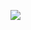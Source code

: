 <!-- 
# GitHub stats
![](https://github-readme-stats.vercel.app/api?username=0xAnto&theme=radical&hide_border=false&include_all_commits=true&count_private=true)<br/> -->
![](https://github-readme-streak-stats.herokuapp.com/?user=0xAnto&theme=radical&hide_border=false)<br/>
<!-- ![](https://github-readme-stats.vercel.app/api/top-langs/?username=0xAnto&theme=radical&hide_border=false&include_all_commits=true&count_private=true&layout=compact)<br/> -->
<!--  ## 🏆GitHub Trophies -->
<!-- ![](https://github-profile-trophy.vercel.app/?username=0xAnto&theme=radical&no-frame=false&no-bg=false&margin-w=4) -->
 
